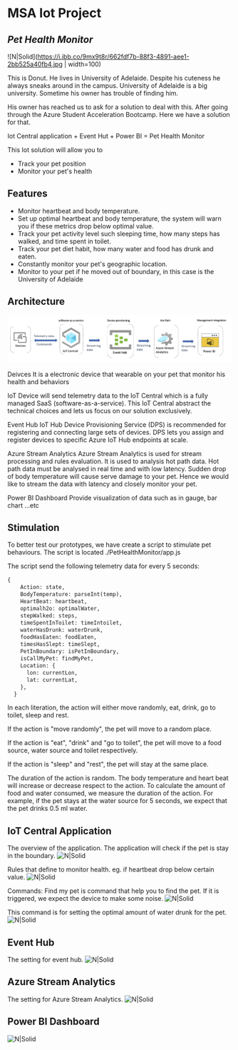 # MSA Iot Project
## _Pet Health Monitor_

![N|Solid](https://i.ibb.co/9mx9t8r/662fdf7b-88f3-4891-aee1-2bb525a40fb4.jpg | width=100)

This is Donut. He lives in University of Adelaide. Despite his cuteness he always sneaks around in the campus. University of Adelaide is a big university. Sometime his owner has trouble of finding him.

His owner has reached us to ask for a solution to deal with this. After going through the Azure Student Acceleration Bootcamp. Here we have a solution for that.

Iot Central application + Event Hut + Power BI = Pet Health Monitor

This Iot solution will allow you to

- Track your pet position
- Monitor your pet's health 

## Features

- Monitor heartbeat and body temperature.
- Set up optimal heartbeat and body temperature, the system will warn you if these metrics drop below optimal value.
- Track your pet activity level such sleeping time, how many steps has walked, and time spent in toilet.
- Track your pet diet habit, how many water and food has drunk and eaten.
- Constantly monitor your pet's geographic location.
- Monitor to your pet if he moved out of boundary, in this case is the University of Adelaide

## Architecture
![N|Solid](screenshot/Architecture.png)

Deivces
It is a electronic device that wearable on your pet that monitor his health and behaviors

IoT
Device will send telemetry data to the IoT Central which is a fully managed SaaS (software-as-a-service). This IoT Central abstract the technical choices and lets us focus on our solution exclusively.

Event Hub
IoT Hub Device Provisioning Service (DPS) is recommended for registering and connecting large sets of devices. DPS lets you assign and register devices to specific Azure IoT Hub endpoints at scale.

Azure Stream Analytics
Azure Stream Analytics is used for stream processing and rules evaluation. It is used to analysis hot path data. Hot path data must be analysed in real time and with low latency. Sudden drop of body temperature will cause serve damage to your pet. Hence we would like to stream the data with latency and closely monitor your pet.

Power BI Dashboard
Provide visualization of data such as in gauge, bar chart ...etc

## Stimulation
To better test our prototypes, we have create a script to stimulate pet behaviours. The script is located ./PetHealthMonitor/app.js

The script send the following telemetry data for every 5 seconds:
```
{
    Action: state,
    BodyTemperature: parseInt(temp),
    HeartBeat: heartbeat,
    optimalh2o: optimalWater,
    stepWalked: steps,
    timeSpentInToilet: timeIntoilet,
    waterHasDrunk: waterDrunk,
    foodHasEaten: foodEaten,
    timesHasSlept: timeSlept,
    PetInBoundary: isPetInBoundary,
    isCallMyPet: findMyPet,
    Location: {
      lon: currentLon,
      lat: currentLat,
    },
  }
```

In each literation, the action will either move randomly, eat, drink, go to toilet, sleep and rest.

If the action is "move randomly", the pet will move to a random place.

If the action is "eat", "drink" and "go to toilet", the pet will move to a food source, water source and toilet respectively.

If the action is "sleep" and "rest", the pet will stay at the same place.

The duration of the action is random. The body temperature and heart beat will increase or decrease respect to the action. To calculate the amount of food and water consumed, we measure the duration of the action. For example, if the pet stays at the water source for 5 seconds, we expect that the pet drinks 0.5 ml water.

## IoT Central Application
The overview of the application. The application will check if the pet is stay in the boundary.
![N|Solid](https://dm2305files.storage.live.com/y4m2rKa_lAEVPonue_xGOV51w257J6OSyODp-ZSWmauMkXygd1ZljnblzuzDcAEgdtseC7kF0YIUC7EIxSLnidpr2fD0ndieQTyI9wLM5xRA0N2QSiG788B_7Vibn60fkv4Ekb-aVgqXUTIyNeK0uTOSVkerNtZpZ6kXES003ssVWTjglEE1jPlPL-OrdhtM9Ye?width=2126&height=1216&cropmode=none)

Rules that define to monitor health. eg. if heartbeat drop below certain value.
![N|Solid](https://i.ibb.co/25gNjgx/Screen-Shot-2021-09-15-at-8-51-56-pm.png)

Commands:
Find my pet is command that help you to find the pet. If it is triggered, we expect the device to make some noise.
![N|Solid](https://i.ibb.co/94Sjv2V/Screen-Shot-2021-09-15-at-8-58-06-pm.png)

This command is for setting the optimal amount of water drunk for the pet. 
![N|Solid](https://i.ibb.co/MCD36cG/Screen-Shot-2021-09-15-at-8-59-29-pm.png)

## Event Hub
The setting for event hub.
![N|Solid](https://i.ibb.co/hHKcj8d/Screen-Shot-2021-09-15-at-9-11-10-pm.png)

## Azure Stream Analytics
The setting for Azure Stream Analytics.
![N|Solid](https://i.ibb.co/1X2mfyG/Screen-Shot-2021-09-15-at-9-13-21-pm.png)

## Power BI Dashboard
![N|Solid](https://dm2305files.storage.live.com/y4mbTxVbeM-PN027Q06m7N-EDLkXTE9eaaRSoMY5U5ajw7WNXVPdGEc_QnyND8NWrRwzaF3-YfQT-RXqZ78fVw-wIS9DcIxftbIqdrlSkdmC8l81BqOO_rv71ksI5gHgPr4LuVjeh9dEc31Iu678Ke0wRSLT6r-Ws3tnrAeP9xtC9o_ut7Nv4GdiFU3NgC50LJp?width=2860&height=1564&cropmode=none)
